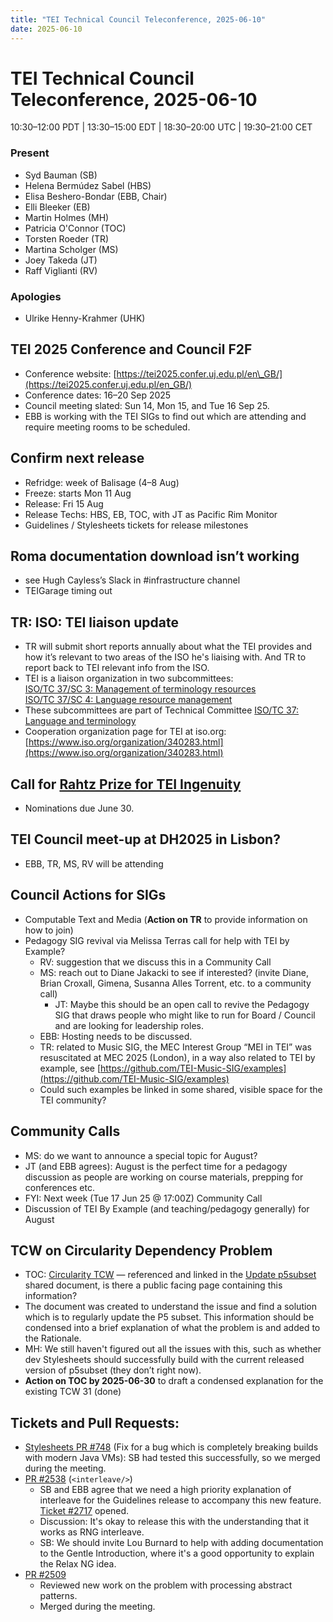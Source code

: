 ```yaml
---
title: "TEI Technical Council Teleconference, 2025-06-10"
date: 2025-06-10
---
```


# TEI Technical Council Teleconference, 2025-06-10

10:30–12:00 PDT | 13:30–15:00 EDT | 18:30–20:00 UTC | 19:30–21:00 CET

### Present

* Syd Bauman (SB)  
* Helena Bermúdez Sabel (HBS)   
* Elisa Beshero-Bondar (EBB, Chair)  
* Elli Bleeker (EB)  
* Martin Holmes (MH)  
* Patricia O'Connor (TOC)   
* Torsten Roeder (TR)  
* Martina Scholger (MS)  
* Joey Takeda (JT)  
* Raff Viglianti (RV) 

### Apologies

* Ulrike Henny-Krahmer (UHK)

## TEI 2025 Conference and Council F2F

  * Conference website: [https://tei2025.confer.uj.edu.pl/en\_GB/](https://tei2025.confer.uj.edu.pl/en_GB/)   
  * Conference dates: 16–20 Sep 2025   
  * Council meeting slated: Sun 14, Mon 15, and Tue 16 Sep 25\.  
  * EBB is working with the TEI SIGs to find out which are attending and require meeting rooms to be scheduled.  

## Confirm next release  
 
  * Refridge: week of Balisage (4–8 Aug)  
  * Freeze: starts Mon 11 Aug  
  * Release: Fri 15 Aug  
  * Release Techs: HBS, EB, TOC, with JT as Pacific Rim Monitor  
  * Guidelines / Stylesheets tickets for release milestones  

## Roma documentation download isn’t working
  * see Hugh Cayless’s Slack in \#infrastructure channel 
  * TEIGarage timing out 
 
## TR: ISO: TEI liaison update  

  * TR will submit short reports annually about what the TEI provides and how it’s relevant to two areas of the ISO he's liaising with. And TR to report back to TEI relevant info from the ISO.  
  * TEI is a liaison organization in two subcommittees:  
    [ISO/TC 37/SC 3: Management of terminology resources](https://www.iso.org/committee/48136.html)  
    [ISO/TC 37/SC 4: Language resource management](https://www.iso.org/committee/297592.html)  
  * These subcommittees are part of Technical Committee [ISO/TC 37: Language and terminology](https://www.iso.org/committee/48104.html)  
  * Cooperation organization page for TEI at iso.org: [https://www.iso.org/organization/340283.html](https://www.iso.org/organization/340283.html)

## Call for [Rahtz Prize for TEI Ingenuity](https://tei-c.org/activities/rahtz-prize-for-tei-ingenuity/) 

   * Nominations due June 30.

## TEI Council meet-up at DH2025 in Lisbon?  

   * EBB, TR, MS, RV will be attending
     
## Council Actions for SIGs  

  * Computable Text and Media (**Action on TR** to provide information on how to join)  
  * Pedagogy SIG revival via Melissa Terras call for help with TEI by Example?  
    * RV: suggestion that we discuss this in a Community Call  
    * MS: reach out to Diane Jakacki to see if interested? (invite Diane, Brian Croxall, Gimena, Susanna Alles Torrent, etc. to a community call)  
      * JT: Maybe this should be an open call to revive the Pedagogy SIG that draws people who might like to run for Board / Council and are looking for leadership roles.   
    * EBB: Hosting needs to be discussed. 
    * TR: related to Music SIG, the MEC Interest Group “MEI in TEI” was resuscitated at MEC 2025 (London), in a way also related to TEI by example, see [https://github.com/TEI-Music-SIG/examples](https://github.com/TEI-Music-SIG/examples)  
    * Could such examples be linked in some shared, visible space for the TEI community?  

## Community Calls

  * MS: do we want to announce a special topic for August?  
  * JT (and EBB agrees): August is the perfect time for a pedagogy discussion as people are working on course materials, prepping for conferences etc.  
  * FYI: Next week (Tue 17 Jun 25 @ 17:00Z) Community Call  
  * Discussion of TEI By Example (and teaching/pedagogy generally) for August  

## TCW on Circularity Dependency Problem

  * TOC: [Circularity TCW](https://docs.google.com/document/d/19y9SQVdPZlBV-Aq7c72vuWzBkVv4ukjlfHJCayW4Nac/edit?tab=t.0#heading=h.wk51a2h4gnka) — referenced and linked in the [Update p5subset](https://docs.google.com/document/d/1UhCg76_AgnS5PW0g_EN6zPZE4tTUs0bNeMXFVmZ4VuQ/edit?tab=t.0) shared document, is there a public facing page containing this information?  
  * The document was created to understand the issue and find a solution which is to regularly update the P5 subset. This information should be condensed into a brief explanation of what the problem is and added to the Rationale.  
  * MH: We still haven't figured out all the issues with this, such as whether dev Stylesheets should successfully build with the current released version of p5subset (they don’t right now).  
  * **Action on TOC by 2025-06-30** to draft a condensed explanation for the existing TCW 31 (done)

## Tickets and Pull Requests:

* [Stylesheets PR \#748](https://github.com/TEIC/Stylesheets/pull/748) (Fix for a bug which is completely breaking builds with modern Java VMs): SB had tested this successfully, so we merged during the meeting.  
* [PR \#2538](https://github.com/TEIC/TEI/pull/2538) (`<interleave/>`)  
  * SB and EBB agree that we need a high priority explanation of interleave for the Guidelines release to accompany this new feature. [Ticket \#2717](https://github.com/TEIC/TEI/issues/2717) opened.  
  * Discussion: It's okay to release this with the understanding that it works as RNG interleave.  
  * SB: We should invite Lou Burnard to help with adding documentation to the Gentle Introduction, where it's a good opportunity to explain the Relax NG idea.  
* [PR \#2509](https://github.com/TEIC/TEI/pull/2509)
  * Reviewed new work on the problem with processing abstract patterns.  
  * Merged during the meeting. 
